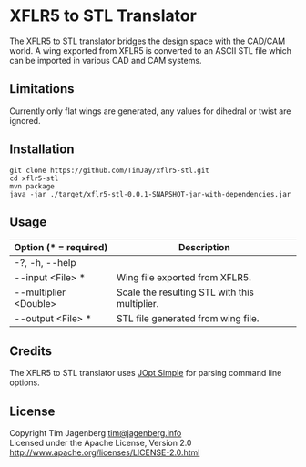 # XFLR5 to STL Translator

The XFLR5 to STL translator bridges the design space with the CAD/CAM world. A wing exported from XFLR5 is converted to an ASCII STL file which can be imported in various CAD and CAM systems. 

## Limitations

Currently only flat wings are generated, any values for dihedral or twist are ignored.

## Installation

```
git clone https://github.com/TimJay/xflr5-stl.git  
cd xflr5-stl  
mvn package  
java -jar ./target/xflr5-stl-0.0.1-SNAPSHOT-jar-with-dependencies.jar
```

## Usage

Option (* = required) | Description                       
--------------------- | -----------                       
-?, -h, --help        |                                   
--input \<File\> *      | Wing file exported from XFLR5.    
--multiplier \<Double\> | Scale the resulting STL with this multiplier.                     
--output \<File\> *     | STL file generated from wing file.

## Credits

The XFLR5 to STL translator uses [JOpt Simple](https://pholser.github.io/jopt-simple/) for parsing command line options.

## License

Copyright Tim Jagenberg <tim@jagenberg.info>  
Licensed under the Apache License, Version 2.0  
http://www.apache.org/licenses/LICENSE-2.0.html
